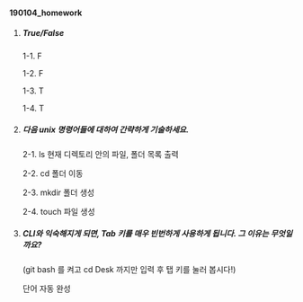 #### 190104_homework



1. ##### True/False

   1-1. F

   1-2. F

   1-3. T

   1-4. T

2. ##### 다음 unix 명령어들에 대하여 간략하게 기술하세요.

   2-1. ls 현재 디렉토리 안의 파일, 폴더 목록 출력

   2-2. cd 폴더 이동

   2-3. mkdir 폴더 생성

   2-4. touch 파일 생성

3. ##### CLI와 익숙해지게 되면, Tab 키를 매우 빈번하게 사용하게 됩니다. 그 이유는 무엇일까요?

   (git bash 를 켜고 cd Desk 까지만 입력 후 탭 키를 눌러 봅시다!)

   단어 자동 완성